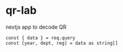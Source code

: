 # qr-lab
nextjs app to decode QR



```
const { data } = req.query
const [year, dept, reg] = data as string[]
```